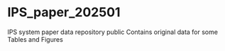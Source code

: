 # IPS_paper_202501
IPS system paper data repository public
Contains original data for some Tables and Figures
